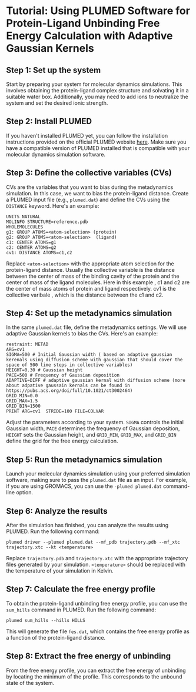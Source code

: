 # Tutorial: Using PLUMED Software for Protein-Ligand Unbinding Free Energy Calculation with Adaptive Gaussian Kernels

## Step 1: Set up the system
Start by preparing your system for molecular dynamics simulations. This involves obtaining the protein-ligand complex structure and solvating it in a suitable water box. Additionally, you may need to add ions to neutralize the system and set the desired ionic strength.

## Step 2: Install PLUMED
If you haven't installed PLUMED yet, you can follow the installation instructions provided on the official PLUMED website [here](https://www.plumed.org/). Make sure you have a compatible version of PLUMED installed that is compatible with your molecular dynamics simulation software.

## Step 3: Define the collective variables (CVs)
CVs are the variables that you want to bias during the metadynamics simulation. In this case, we want to bias the protein-ligand distance. Create a PLUMED input file (e.g., `plumed.dat`) and define the CVs using the `DISTANCE` keyword. Here's an example:

```
UNITS NATURAL
MOLINFO STRUCTURE=reference.pdb
WHOLEMOLECULES
g1: GROUP ATOMS=<atom-selection> (protein)
g2: GROUP ATOMS=<atom-selection>  (ligand)
c1: CENTER ATOMS=g1
c2: CENTER ATOMS=g2
cv1: DISTANCE ATOMS=c1,c2
```

Replace `<atom-selection>` with the appropriate atom selection for the protein-ligand distance. Usually the collective variable is the distance between the center of mass of the binding cavity of 
the protein and the center of mass of the ligand molecules. Here in this example , c1 and c2 are the center of mass atoms of protein and ligand respectively. cv1 is the collective varibale , which
is the distance between the c1 and c2.

## Step 4: Set up the metadynamics simulation
In the same `plumed.dat` file, define the metadynamics settings. We will use adaptive Gaussian kernels to bias the CVs. Here's an example:

```
restraint: METAD 
ARG=cv1 
SIGMA=500 # Initial Gaussian width ( based on adaptive gaussian kerenals using diffusion scheme with gaussian that should cover the space of 500 time steps in collective variables)
HEIGHT=0.30 # Gaussian height
PACE=500 # Frequency of Gaussian deposition
ADAPTIVE=DIFF # adaptive gaussian kernal with diffusion scheme (more about adpative gaussain kernals can be found in https://pubs.acs.org/doi/full/10.1021/ct3002464) 
GRID_MIN=0.0
GRID_MAX=1.5
GRID_BIN=1500
PRINT ARG=cv1  STRIDE=100 FILE=COLVAR 

```

Adjust the parameters according to your system. `SIGMA` controls the initial Gaussian width, `PACE` determines the frequency of Gaussian deposition, `HEIGHT` sets the Gaussian height, and `GRID_MIN`, `GRID_MAX`, and `GRID_BIN` define the grid for the free energy calculation.

## Step 5: Run the metadynamics simulation
Launch your molecular dynamics simulation using your preferred simulation software, making sure to pass the `plumed.dat` file as an input. For example, if you are using GROMACS, you can use the `-plumed plumed.dat` command-line option.

## Step 6: Analyze the results
After the simulation has finished, you can analyze the results using PLUMED. Run the following command:

```
plumed driver --plumed plumed.dat --mf_pdb trajectory.pdb --mf_xtc trajectory.xtc --kt <temperature>
```

Replace `trajectory.pdb` and `trajectory.xtc` with the appropriate trajectory files generated by your simulation. `<temperature>` should be replaced with the temperature of your simulation in Kelvin.

## Step 7: Calculate the free energy profile
To obtain the protein-ligand unbinding free energy profile, you can use the `sum_hills` command in PLUMED. Run the following command:

```
plumed sum_hills --hills HILLS
```

This will generate the file `fes.dat`, which contains the free energy profile as a function of the protein-ligand distance.

## Step 8: Extract the free energy of unbinding
From the free energy profile, you can extract the free energy of unbinding by locating the minimum of the profile. This corresponds to the unbound state of the system.
